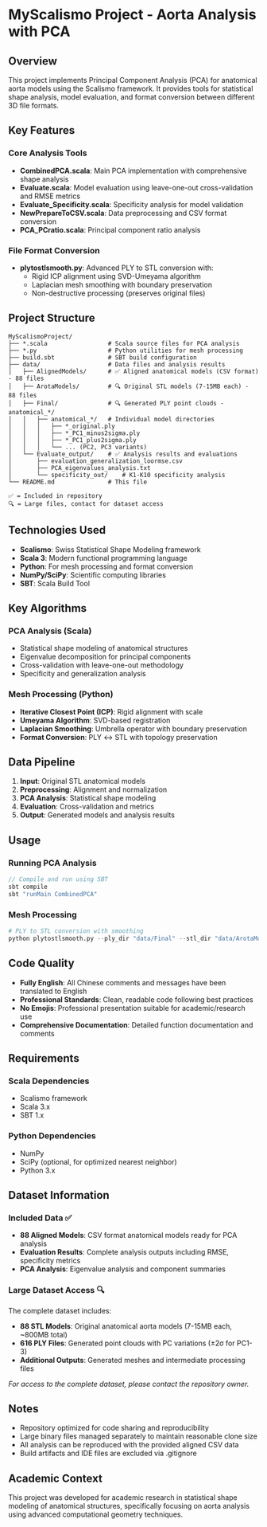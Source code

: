 # MyScalismo Project - Aorta Analysis with PCA

## Overview
This project implements Principal Component Analysis (PCA) for anatomical aorta models using the Scalismo framework. It provides tools for statistical shape analysis, model evaluation, and format conversion between different 3D file formats.

## Key Features

### Core Analysis Tools
- **CombinedPCA.scala**: Main PCA implementation with comprehensive shape analysis
- **Evaluate.scala**: Model evaluation using leave-one-out cross-validation and RMSE metrics
- **Evaluate_Specificity.scala**: Specificity analysis for model validation
- **NewPrepareToCSV.scala**: Data preprocessing and CSV format conversion
- **PCA_PCratio.scala**: Principal component ratio analysis

### File Format Conversion
- **plytostlsmooth.py**: Advanced PLY to STL conversion with:
  - Rigid ICP alignment using SVD-Umeyama algorithm
  - Laplacian mesh smoothing with boundary preservation
  - Non-destructive processing (preserves original files)

## Project Structure

```
MyScalismoProject/
├── *.scala                 # Scala source files for PCA analysis
├── *.py                    # Python utilities for mesh processing
├── build.sbt               # SBT build configuration
├── data/                   # Data files and analysis results
│   ├── AlignedModels/      # ✅ Aligned anatomical models (CSV format) - 88 files
│   ├── ArotaModels/        # 🔍 Original STL models (7-15MB each) - 88 files
│   ├── Final/              # 🔍 Generated PLY point clouds - anatomical_*/
│   │   ├── anatomical_*/   # Individual model directories
│   │   │   ├── *_original.ply
│   │   │   ├── *_PC1_minus2sigma.ply
│   │   │   ├── *_PC1_plus2sigma.ply
│   │   │   └── ... (PC2, PC3 variants)
│   └── Evaluate_output/    # ✅ Analysis results and evaluations
│       ├── evaluation_generalization_loormse.csv
│       ├── PCA_eigenvalues_analysis.txt
│       └── specificity_out/    # K1-K10 specificity analysis
└── README.md               # This file

✅ = Included in repository
🔍 = Large files, contact for dataset access
```

## Technologies Used

- **Scalismo**: Swiss Statistical Shape Modeling framework
- **Scala 3**: Modern functional programming language
- **Python**: For mesh processing and format conversion
- **NumPy/SciPy**: Scientific computing libraries
- **SBT**: Scala Build Tool

## Key Algorithms

### PCA Analysis (Scala)
- Statistical shape modeling of anatomical structures
- Eigenvalue decomposition for principal components
- Cross-validation with leave-one-out methodology
- Specificity and generalization analysis

### Mesh Processing (Python)
- **Iterative Closest Point (ICP)**: Rigid alignment with scale
- **Umeyama Algorithm**: SVD-based registration
- **Laplacian Smoothing**: Umbrella operator with boundary preservation
- **Format Conversion**: PLY ↔ STL with topology preservation

## Data Pipeline

1. **Input**: Original STL anatomical models
2. **Preprocessing**: Alignment and normalization
3. **PCA Analysis**: Statistical shape modeling
4. **Evaluation**: Cross-validation and metrics
5. **Output**: Generated models and analysis results

## Usage

### Running PCA Analysis
```scala
// Compile and run using SBT
sbt compile
sbt "runMain CombinedPCA"
```

### Mesh Processing
```python
# PLY to STL conversion with smoothing
python plytostlsmooth.py --ply_dir "data/Final" --stl_dir "data/ArotaModels" --output_dir "output" --all
```

## Code Quality

- **Fully English**: All Chinese comments and messages have been translated to English
- **Professional Standards**: Clean, readable code following best practices
- **No Emojis**: Professional presentation suitable for academic/research use
- **Comprehensive Documentation**: Detailed function documentation and comments

## Requirements

### Scala Dependencies
- Scalismo framework
- Scala 3.x
- SBT 1.x

### Python Dependencies
- NumPy
- SciPy (optional, for optimized nearest neighbor)
- Python 3.x

## Dataset Information

### Included Data ✅
- **88 Aligned Models**: CSV format anatomical models ready for PCA analysis
- **Evaluation Results**: Complete analysis outputs including RMSE, specificity metrics
- **PCA Analysis**: Eigenvalue analysis and component summaries

### Large Dataset Access 🔍
The complete dataset includes:
- **88 STL Models**: Original anatomical aorta models (7-15MB each, ~800MB total)
- **616 PLY Files**: Generated point clouds with PC variations (±2σ for PC1-3)
- **Additional Outputs**: Generated meshes and intermediate processing files

*For access to the complete dataset, please contact the repository owner.*

## Notes

- Repository optimized for code sharing and reproducibility
- Large binary files managed separately to maintain reasonable clone size
- All analysis can be reproduced with the provided aligned CSV data
- Build artifacts and IDE files are excluded via .gitignore

## Academic Context

This project was developed for academic research in statistical shape modeling of anatomical structures, specifically focusing on aorta analysis using advanced computational geometry techniques.
